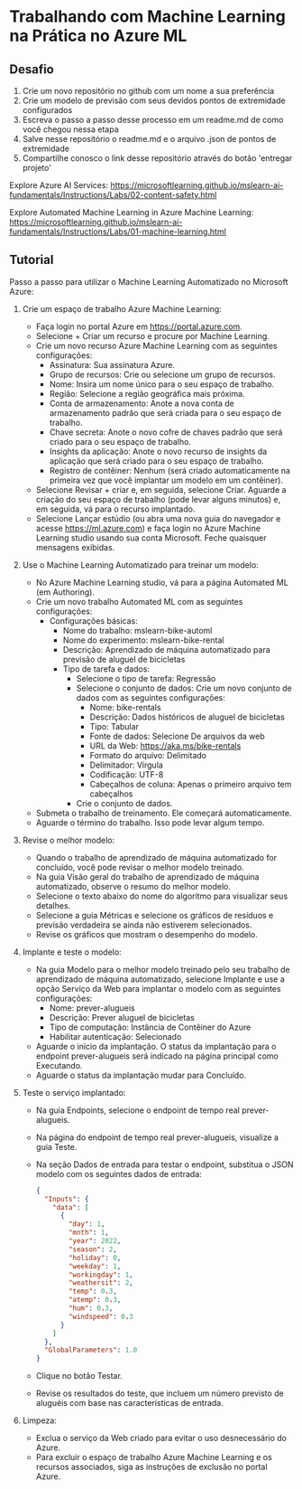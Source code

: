 # Trabalhando com Machine Learning na Prática no Azure ML

## Desafio

1. Crie um novo repositório no github com um nome a sua preferência
2. Crie um modelo de previsão com seus devidos pontos de extremidade configurados
3. Escreva o passo a passo desse processo em um readme.md de como você chegou nessa etapa
4. Salve nesse repositório o readme.md e o arquivo .json de pontos de extremidade
5. Compartilhe conosco o link desse repositório através do botão 'entregar projeto'

Explore Azure AI Services: 
https://microsoftlearning.github.io/mslearn-ai-fundamentals/Instructions/Labs/02-content-safety.html

Explore Automated Machine Learning in Azure Machine Learning:
https://microsoftlearning.github.io/mslearn-ai-fundamentals/Instructions/Labs/01-machine-learning.html

## Tutorial

Passo a passo para utilizar o Machine Learning Automatizado no Microsoft Azure:

1. Crie um espaço de trabalho Azure Machine Learning:
   - Faça login no portal Azure em https://portal.azure.com.
   - Selecione + Criar um recurso e procure por Machine Learning.
   - Crie um novo recurso Azure Machine Learning com as seguintes configurações:
     - Assinatura: Sua assinatura Azure.
     - Grupo de recursos: Crie ou selecione um grupo de recursos.
     - Nome: Insira um nome único para o seu espaço de trabalho.
     - Região: Selecione a região geográfica mais próxima.
     - Conta de armazenamento: Anote a nova conta de armazenamento padrão que será criada para o seu espaço de trabalho.
     - Chave secreta: Anote o novo cofre de chaves padrão que será criado para o seu espaço de trabalho.
     - Insights da aplicação: Anote o novo recurso de insights da aplicação que será criado para o seu espaço de trabalho.
     - Registro de contêiner: Nenhum (será criado automaticamente na primeira vez que você implantar um modelo em um contêiner).
   - Selecione Revisar + criar e, em seguida, selecione Criar. Aguarde a criação do seu espaço de trabalho (pode levar alguns minutos) e, em seguida, vá para o recurso implantado.
   - Selecione Lançar estúdio (ou abra uma nova guia do navegador e acesse https://ml.azure.com) e faça login no Azure Machine Learning studio usando sua conta Microsoft. Feche quaisquer mensagens exibidas.

2. Use o Machine Learning Automatizado para treinar um modelo:
   - No Azure Machine Learning studio, vá para a página Automated ML (em Authoring).
   - Crie um novo trabalho Automated ML com as seguintes configurações:
     - Configurações básicas:
       - Nome do trabalho: mslearn-bike-automl
       - Nome do experimento: mslearn-bike-rental
       - Descrição: Aprendizado de máquina automatizado para previsão de aluguel de bicicletas
       - Tipo de tarefa e dados:
         - Selecione o tipo de tarefa: Regressão
         - Selecione o conjunto de dados: Crie um novo conjunto de dados com as seguintes configurações:
           - Nome: bike-rentals
           - Descrição: Dados históricos de aluguel de bicicletas
           - Tipo: Tabular
           - Fonte de dados: Selecione De arquivos da web
           - URL da Web: https://aka.ms/bike-rentals
           - Formato do arquivo: Delimitado
           - Delimitador: Vírgula
           - Codificação: UTF-8
           - Cabeçalhos de coluna: Apenas o primeiro arquivo tem cabeçalhos
         - Crie o conjunto de dados.
   - Submeta o trabalho de treinamento. Ele começará automaticamente.
   - Aguarde o término do trabalho. Isso pode levar algum tempo.

3. Revise o melhor modelo:
   - Quando o trabalho de aprendizado de máquina automatizado for concluído, você pode revisar o melhor modelo treinado.
   - Na guia Visão geral do trabalho de aprendizado de máquina automatizado, observe o resumo do melhor modelo.
   - Selecione o texto abaixo do nome do algoritmo para visualizar seus detalhes.
   - Selecione a guia Métricas e selecione os gráficos de resíduos e previsão verdadeira se ainda não estiverem selecionados.
   - Revise os gráficos que mostram o desempenho do modelo.

4. Implante e teste o modelo:
   - Na guia Modelo para o melhor modelo treinado pelo seu trabalho de aprendizado de máquina automatizado, selecione Implante e use a opção Serviço da Web para implantar o modelo com as seguintes configurações:
     - Nome: prever-alugueis
     - Descrição: Prever aluguel de bicicletas
     - Tipo de computação: Instância de Contêiner do Azure
     - Habilitar autenticação: Selecionado
   - Aguarde o início da implantação. O status da implantação para o endpoint prever-alugueis será indicado na página principal como Executando.
   - Aguarde o status da implantação mudar para Concluído.

5. Teste o serviço implantado:
   - Na guia Endpoints, selecione o endpoint de tempo real prever-alugueis.
   - Na página do endpoint de tempo real prever-alugueis, visualize a guia Teste.
   - Na seção Dados de entrada para testar o endpoint, substitua o JSON modelo com os seguintes dados de entrada:

     ```json
     {
       "Inputs": { 
         "data": [
           {
             "day": 1,
             "mnth": 1,   
             "year": 2022,
             "season": 2,
             "holiday": 0,
             "weekday": 1,
             "workingday": 1,
             "weathersit": 2, 
             "temp": 0.3, 
             "atemp": 0.3,
             "hum": 0.3,
             "windspeed": 0.3 
           }
         ]    
       },   
       "GlobalParameters": 1.0
     }
     ```

   - Clique no botão Testar.
   - Revise os resultados do teste, que incluem um número previsto de aluguéis com base nas características de entrada.

6. Limpeza:
   - Exclua o serviço da Web criado para evitar o uso desnecessário do Azure.
   - Para excluir o espaço de trabalho Azure Machine Learning e os recursos associados, siga as instruções de exclusão no portal Azure.

